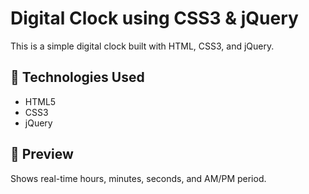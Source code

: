# Digital Clock using CSS3 & jQuery

This is a simple digital clock built with HTML, CSS3, and jQuery.

## 🧰 Technologies Used
- HTML5
- CSS3
- jQuery

## 📸 Preview

Shows real-time hours, minutes, seconds, and AM/PM period.


